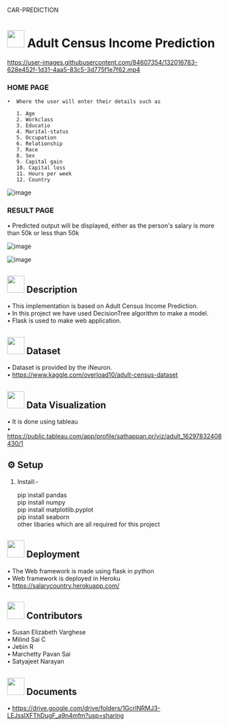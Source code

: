 CAR-PREDICTION
# <img src="https://user-images.githubusercontent.com/84607354/131432422-86f825c6-1116-4f2b-a274-5eb6afeb5e5e.png" width="40"> Adult Census Income Prediction

https://user-images.githubusercontent.com/84607354/132016783-628e452f-1d31-4aa5-83c5-3d775f1e7f62.mp4

### HOME PAGE<br/>
    •  Where the user will enter their details such as
 
       1. Age
       2. Workclass
       3. Educatio
       4. Marital-status
       5. Occupation
       6. Relationship
       7. Race
       8. Sex
       9. Capital gain
       10. Capital loss
       11. Hours per week
       12. Country

 
![image](https://user-images.githubusercontent.com/84607354/131341733-407f08d3-33be-4af2-a31a-9b7a11cf082c.png)
    
### RESULT PAGE<br/>
•  Predicted output will be displayed, either as the person's salary is more than 50k or less than 50k

![image](https://user-images.githubusercontent.com/84607354/131341779-cfefa8db-b2c3-4b30-ba23-2995da12d2bc.png)

![image](https://user-images.githubusercontent.com/84607354/131343073-b8a42c47-731a-4543-859a-97578e4af523.png)

## <img src="https://user-images.githubusercontent.com/84607354/131428371-1bc0df88-6f2a-4a5d-b017-5813116110b9.png" width="40"> Description
•  This implementation is based on Adult Census Income Prediction.<br/>
•  In this project we have used DecisionTree algorithm to make a model.<br/>
•  Flask is used to make web application.

## <img src="https://user-images.githubusercontent.com/84607354/131429691-71f3d5fc-dea0-4b12-98b6-f4b13ed2de3f.png" width="40" > Dataset
•  Dataset is provided by the iNeuron.<br/>
•  https://www.kaggle.com/overload10/adult-census-dataset

## <img src="https://user-images.githubusercontent.com/84607354/131429508-6ff8e3e0-7968-477f-9afe-0f946849e396.png" width="40"> Data Visualization
•  It is done using tableau<br/>
•  https://public.tableau.com/app/profile/sathappan.pr/viz/adult_16297832408430/1

## ⚙️ Setup
1. Install:-

   pip install pandas <br/>
   pip install numpy<br/>
   pip install matplotlib.pyplot<br/>
   pip install seaborn<br/>
other libaries which are all required for this project 
  
## <img src="https://user-images.githubusercontent.com/84607354/131457739-ffcd1c9e-159d-42dd-8237-a0bb1882fc2d.png" width="40"> Deployment
•  The Web framework is made using flask in python<br/>
•  Web framework is deployed in Heroku <br/>
•  https://salarycountry.herokuapp.com/<br/>

## <img src="https://user-images.githubusercontent.com/84607354/131432262-f86ad078-0c06-4f0a-8a98-fa6249030c2b.png" width="40"> Contributors 
•   Susan Elizabeth Varghese<br/>
•  Milind Sai C<br/>
•  Jebin R<br/>
•  Marchetty Pavan Sai <br/>
•  Satyajeet Narayan<br/>

## <img src="https://images.pexels.com/photos/357514/pexels-photo-357514.jpeg?cs=srgb&dl=pexels-pixabay-357514.jpg&fm=jpg" width="40"> Documents 

• https://drive.google.com/drive/folders/1GcrlNRMJ3-LEJsslXFThDugF_a9n4mfm?usp=sharing
